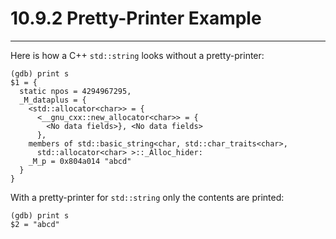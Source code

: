# 10.9.2 Pretty-Printer Example

----

Here is how a C++ ``std::string`` looks without a pretty-printer:

```
(gdb) print s
$1 = {
  static npos = 4294967295,
  _M_dataplus = {
    <std::allocator<char>> = {
      <__gnu_cxx::new_allocator<char>> = {
        <No data fields>}, <No data fields>
      },
    members of std::basic_string<char, std::char_traits<char>,
      std::allocator<char> >::_Alloc_hider:
    _M_p = 0x804a014 "abcd"
  }
}
```

With a pretty-printer for ``std::string`` only the contents are printed:

```
(gdb) print s
$2 = "abcd"
```

